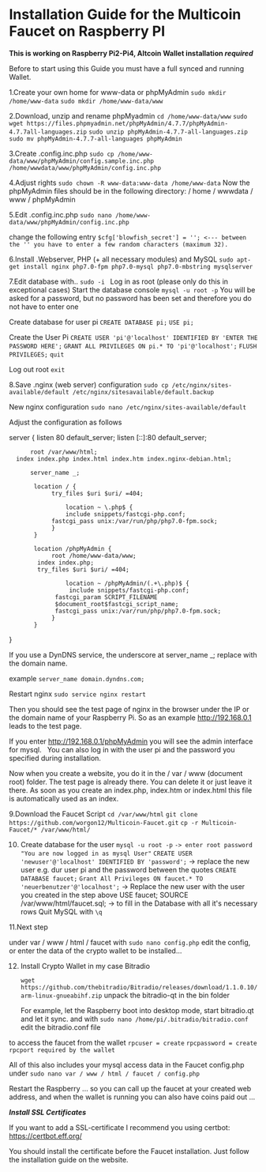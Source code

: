 
# Installation Guide for the Multicoin Faucet on Raspberry PI
**This is working on Raspberry Pi2-Pi4, Altcoin Wallet installation _required_**

Before to start using this Guide you must have a full synced and running Wallet.

1.Create your own home for www-data or phpMyAdmin
  `sudo mkdir /home/www-data`
  `sudo mkdir /home/www-data/www`

2.Download, unzip and rename phpMyadmin
  `cd /home/www-data/www`
  `sudo wget https://files.phpmyadmin.net/phpMyAdmin/4.7.7/phpMyAdmin-4.7.7all-languages.zip`
  `sudo unzip phpMyAdmin-4.7.7-all-languages.zip`
  `sudo mv phpMyAdmin-4.7.7-all-languages phpMyAdmin` 

3.Create .config.inc.php
  `sudo cp /home/www-data/www/phpMyAdmin/config.sample.inc.php /home/wwwdata/www/phpMyAdmin/config.inc.php`

4.Adjust rights
 `sudo chown -R www-data:www-data /home/www-data`
  Now the phpMyAdmin files should be in the following directory: / home / wwwdata / www / phpMyAdmin

5.Edit .config.inc.php
  `sudo nano /home/www-data/www/phpMyAdmin/config.inc.php`
  
  change the following entry
  `$cfg['blowfish_secret'] = ''; <--- between the '' you have to enter a few random characters (maximum 32).`
  
6.Install .Webserver, PHP (+ all necessary modules) and MySQL
  `sudo apt-get install nginx php7.0-fpm php7.0-mysql php7.0-mbstring mysqlserver`
  
7.Edit database with..
  `sudo -i `
  Log in as root (please only do this in exceptional cases) Start the database console
  `mysql -u root -p`
  You will be asked for a password, but no password has been set and therefore you do not have to enter one
  
  Create database for user pi
  `CREATE DATABASE pi;`
  `USE pi;`
  
  Create the User Pi
  `CREATE USER 'pi'@'localhost' IDENTIFIED BY 'ENTER THE PASSWORD HERE';`
  `GRANT ALL PRIVILEGES ON pi.* TO 'pi'@'localhost';`
  `FLUSH PRIVILEGES;`
  `quit`
  
  Log out root
  `exit`
  
8.Save .nginx (web server) configuration
  `sudo cp /etc/nginx/sites-available/default /etc/nginx/sitesavailable/default.backup`
  
  New nginx configuration
  `sudo nano /etc/nginx/sites-available/default`
  
  Adjust the configuration as follows
  
  server { 
          listen 80 default_server;
	  listen [::]:80 default_server; 
 
          root /var/www/html;
	  index index.php index.html index.htm index.nginx-debian.html;
 
          server_name _;
 
           location / {
	            try_files $uri $uri/ =404; 
 
                    location ~ \.php$ {
		            include snippets/fastcgi-php.conf;
			    fastcgi_pass unix:/var/run/php/php7.0-fpm.sock;
	            }  
           } 
 
           location /phpMyAdmin {
	            root /home/www-data/www;
		    index index.php;
		    try_files $uri $uri/ =404;
 
                    location ~ /phpMyAdmin/(.+\.php)$ {
		             include snippets/fastcgi-php.conf;
			     fastcgi_param SCRIPT_FILENAME
			     $document_root$fastcgi_script_name;
			     fastcgi_pass unix:/var/run/php/php7.0-fpm.sock;
	            }
           }
  }
  
  
  If you use a DynDNS service, the underscore at server_name _; replace with the domain name.
  
  example
  `server_name domain.dyndns.com;`
  
  Restart nginx
  `sudo service nginx restart`
  
  Then you should see the test page of nginx in the browser under the IP or the domain name of your Raspberry Pi.
  So as an example http://192.168.0.1 leads to the test page.
  
  If you enter http://192.168.0.1/phpMyAdmin you will see the admin interface for mysql.
 
  You can also log in with the user pi and the password you specified during installation.
  
  Now when you create a website, you do it in the / var / www (document root) folder. The test page is already there. 
  You can delete it
  or just leave it there. As soon as you create an index.php, index.htm or index.html this file is automatically used as an index.
  

9.Download the Faucet Script 
  `cd /var/www/html`
  `git clone https://github.com/worgon12/Multicoin-Faucet.git`
  `cp -r Multicoin-Faucet/* /var/www/html/`
  
  
10. Create database for the user
   `mysql -u root -p`
   `-> enter root password`
   `"You are now logged in as mysql User"`
   `CREATE USER 'newuser'@'localhost' IDENTIFIED BY 'password';`
   -> replace the new user e.g. dur user pi and the password between the quotes
   `CREATE DATABASE faucet;`
   `Grant All Privileges ON faucet.* TO 'neuerbenutzer'@'localhost';`
   -> Replace the new user with the user you created in the step above
   USE faucet; SOURCE /var/www/html/faucet.sql; -> to fill in the Database with all it's necessary rows
   Quit MySQL with
   `\q `
  
  
11.Next step

   under var / www / html / faucet with
   `sudo nano config.php`
   edit the config, or enter the data of the crypto wallet to be installed...
  
 

12. Install Crypto Wallet in my case Bitradio
    
    `wget https://github.com/thebitradio/Bitradio/releases/download/1.1.0.10/arm-linux-gnueabihf.zip`
    unpack the bitradio-qt in the bin folder
    
    For example, let the Raspberry boot into desktop mode, start bitradio.qt and let it sync. and with
    `sudo nano /home/pi/.bitradio/bitradio.conf`
    edit the bitradio.conf file

   to access the faucet from the wallet
   `rpcuser = create`
   `rpcpassword = create`
   `rpcport required by the wallet`
   
   All of this also includes your mysql access data in the Faucet config.php under
   `sudo nano var / www / html / faucet / config.php`
   
   Restart the Raspberry ... so you can call up the faucet at your created web address, and when the wallet is running you can also have    coins paid out ...
   
   




**_Install SSL Certificates_**

If you want to add a SSL-certificate I recommend you using certbot: https://certbot.eff.org/

You should install the certificate before the Faucet installation. Just follow the installation guide on the website.






	
